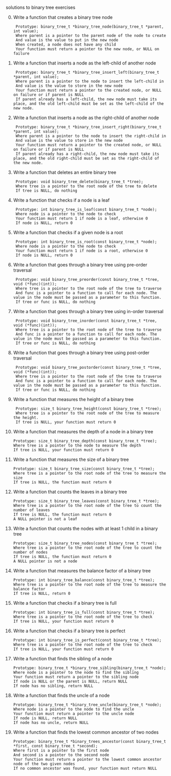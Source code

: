 solutions to binary tree exercises

0. Write a function that creates a binary tree node

		Prototype: binary_tree_t *binary_tree_node(binary_tree_t *parent, int value);
		Where parent is a pointer to the parent node of the node to create
		And value is the value to put in the new node
		When created, a node does not have any child
		Your function must return a pointer to the new node, or NULL on failure

1. Write a function that inserts a node as the left-child of another node

		Prototype: binary_tree_t *binary_tree_insert_left(binary_tree_t *parent, int value);
		Where parent is a pointer to the node to insert the left-child in
		And value is the value to store in the new node
		Your function must return a pointer to the created node, or NULL on failure or if parent is NULL
		If parent already has a left-child, the new node must take its place, and the old left-child must be set as the left-child of the new node.

2. Write a function that inserts a node as the right-child of another node

		Prototype: binary_tree_t *binary_tree_insert_right(binary_tree_t *parent, int value);
		Where parent is a pointer to the node to insert the right-child in
		And value is the value to store in the new node
		Your function must return a pointer to the created node, or NULL on failure or if parent is NULL
		If parent already has a right-child, the new node must take its place, and the old right-child must be set as the right-child of the new node.

3. Write a function that deletes an entire binary tree

		Prototype: void binary_tree_delete(binary_tree_t *tree);
		Where tree is a pointer to the root node of the tree to delete
		If tree is NULL, do nothing

4. Write a function that checks if a node is a leaf

		Prototype: int binary_tree_is_leaf(const binary_tree_t *node);
		Where node is a pointer to the node to check
		Your function must return 1 if node is a leaf, otherwise 0
		If node is NULL, return 0

5. Write a function that checks if a given node is a root

		Prototype: int binary_tree_is_root(const binary_tree_t *node);
		Where node is a pointer to the node to check
		Your function must return 1 if node is a root, otherwise 0
		If node is NULL, return 0

6. Write a function that goes through a binary tree using pre-order traversal

		Prototype: void binary_tree_preorder(const binary_tree_t *tree, void (*func)(int));
		Where tree is a pointer to the root node of the tree to traverse
		And func is a pointer to a function to call for each node. The value in the node must be passed as a parameter to this function.
		If tree or func is NULL, do nothing

7. Write a function that goes through a binary tree using in-order traversal

		Prototype: void binary_tree_inorder(const binary_tree_t *tree, void (*func)(int));
		Where tree is a pointer to the root node of the tree to traverse
		And func is a pointer to a function to call for each node. The value in the node must be passed as a parameter to this function.
		If tree or func is NULL, do nothing

8. Write a function that goes through a binary tree using post-order traversal

		Prototype: void binary_tree_postorder(const binary_tree_t *tree, void (*func)(int));
		Where tree is a pointer to the root node of the tree to traverse
		And func is a pointer to a function to call for each node. The value in the node must be passed as a parameter to this function.
		If tree or func is NULL, do nothing

9. Write a function that measures the height of a binary tree

		Prototype: size_t binary_tree_height(const binary_tree_t *tree);
		Where tree is a pointer to the root node of the tree to measure the height.
		If tree is NULL, your function must return 0

10. Write a function that measures the depth of a node in a binary tree

		Prototype: size_t binary_tree_depth(const binary_tree_t *tree);
		Where tree is a pointer to the node to measure the depth
		If tree is NULL, your function must return 0

11. Write a function that measures the size of a binary tree

		Prototype: size_t binary_tree_size(const binary_tree_t *tree);
		Where tree is a pointer to the root node of the tree to measure the size
		If tree is NULL, the function must return 0

12. Write a function that counts the leaves in a binary tree

		Prototype: size_t binary_tree_leaves(const binary_tree_t *tree);
		Where tree is a pointer to the root node of the tree to count the number of leaves
		If tree is NULL, the function must return 0
		A NULL pointer is not a leaf

13. Write a function that counts the nodes with at least 1 child in a binary tree

		Prototype: size_t binary_tree_nodes(const binary_tree_t *tree);
		Where tree is a pointer to the root node of the tree to count the number of nodes
		If tree is NULL, the function must return 0
		A NULL pointer is not a node

14. Write a function that measures the balance factor of a binary tree

		Prototype: int binary_tree_balance(const binary_tree_t *tree);
		Where tree is a pointer to the root node of the tree to measure the balance factor
		If tree is NULL, return 0

15. Write a function that checks if a binary tree is full

		Prototype: int binary_tree_is_full(const binary_tree_t *tree);
		Where tree is a pointer to the root node of the tree to check
		If tree is NULL, your function must return 0

16. Write a function that checks if a binary tree is perfect

		Prototype: int binary_tree_is_perfect(const binary_tree_t *tree);
		Where tree is a pointer to the root node of the tree to check
		If tree is NULL, your function must return 0

17. Write a function that finds the sibling of a node

		Prototype: binary_tree_t *binary_tree_sibling(binary_tree_t *node);
		Where node is a pointer to the node to find the sibling
		Your function must return a pointer to the sibling node
		If node is NULL or the parent is NULL, return NULL
		If node has no sibling, return NULL

18. Write a function that finds the uncle of a node

		Prototype: binary_tree_t *binary_tree_uncle(binary_tree_t *node);
		Where node is a pointer to the node to find the uncle
		Your function must return a pointer to the uncle node
		If node is NULL, return NULL
		If node has no uncle, return NULL

19. Write a function that finds the lowest common ancestor of two nodes

		Prototype: binary_tree_t *binary_trees_ancestor(const binary_tree_t *first, const binary_tree_t *second);
		Where first is a pointer to the first node
		And second is a pointer to the second node
		Your function must return a pointer to the lowest common ancestor node of the two given nodes
		If no common ancestor was found, your function must return NULL
